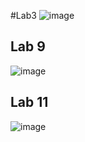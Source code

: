 #Lab3
![image](https://github.com/user-attachments/assets/bca4b404-6240-4e5e-80cf-7863c1e9dec6)



## Lab 9
![image](https://github.com/user-attachments/assets/8891bacc-053e-4b99-90c3-7ebdd01538f5)


## Lab 11

![image](https://github.com/user-attachments/assets/66acd66e-bd45-42cb-a93c-c7b7e6f8f4fb)
